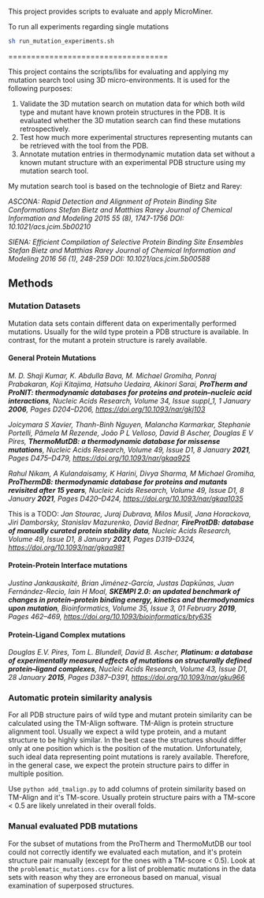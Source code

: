 This project provides scripts to evaluate and apply MicroMiner.

To run all experiments regarding single mutations
```bash
sh run_mutation_experiments.sh
```






===================================

This project contains the scripts/libs for evaluating and applying my mutation
search tool using 3D micro-environments. It is used for the following purposes:
  1. Validate the 3D mutation search on mutation data for
     which both wild type and mutant have known protein structures in the PDB.
     It is evaluated whether the 3D mutation search can find these mutations
     retrospectively.
  2. Test how much more experimental structures representing mutants can be
     retrieved with the tool from the PDB.
  3. Annotate mutation entries in thermodynamic mutation data set without
     a known mutant structure with an experimental PDB structure using my
     mutation search tool.

My mutation search tool is based on the technologie of Bietz and Rarey:

<cite>ASCONA: Rapid Detection and Alignment of Protein Binding Site Conformations
Stefan Bietz and Matthias Rarey
Journal of Chemical Information and Modeling 2015 55 (8), 1747-1756
DOI: 10.1021/acs.jcim.5b00210</cite>

<cite>SIENA: Efficient Compilation of Selective Protein Binding Site Ensembles
Stefan Bietz and Matthias Rarey
Journal of Chemical Information and Modeling 2016 56 (1), 248-259
DOI: 10.1021/acs.jcim.5b00588</cite>

## Methods

### Mutation Datasets

Mutation data sets contain different data on experimentally performed mutations. Usually for the wild
type protein a PDB structure is available. In contrast, for the mutant a protein structure
is rarely available.

#### General Protein Mutations
<cite>M. D. Shaji Kumar, K. Abdulla Bava, M. Michael Gromiha, Ponraj Prabakaran, Koji Kitajima, Hatsuho Uedaira, 
Akinori Sarai, **ProTherm and ProNIT: thermodynamic databases for proteins and protein–nucleic acid interactions**, 
Nucleic Acids Research, Volume 34, Issue suppl_1, 1 January **2006**, Pages D204–D206,
https://doi.org/10.1093/nar/gkj103</cite>

<cite>Joicymara S Xavier, Thanh-Binh Nguyen, Malancha Karmarkar, Stephanie Portelli, Pâmela M Rezende, João P L Velloso,
David B Ascher, Douglas E V Pires,
**ThermoMutDB: a thermodynamic database for missense mutations**,
Nucleic Acids Research, Volume 49, Issue D1, 8 January **2021**, Pages D475–D479,
https://doi.org/10.1093/nar/gkaa925</cite>

<cite>Rahul Nikam, A Kulandaisamy, K Harini, Divya Sharma, M Michael Gromiha,
**ProThermDB: thermodynamic database for proteins and mutants revisited after 15 years**,
Nucleic Acids Research, Volume 49, Issue D1, 8 January **2021**, Pages D420–D424,
https://doi.org/10.1093/nar/gkaa1035</cite>

This is a TODO:
<cite>Jan Stourac, Juraj Dubrava, Milos Musil, Jana Horackova, Jiri Damborsky, Stanislav Mazurenko, David Bednar,
**FireProtDB: database of manually curated protein stability data**,
Nucleic Acids Research, Volume 49, Issue D1, 8 January **2021**, Pages D319–D324,
https://doi.org/10.1093/nar/gkaa981</cite>

#### Protein-Protein Interface mutations

<cite>Justina Jankauskaitė, Brian Jiménez-García, Justas Dapkūnas, Juan Fernández-Recio, Iain H Moal,
**SKEMPI 2.0: an updated benchmark of changes in protein–protein binding energy, kinetics and thermodynamics
upon mutation**, Bioinformatics, Volume 35, Issue 3, 01 February **2019**, Pages 462–469,
https://doi.org/10.1093/bioinformatics/bty635</cite>

#### Protein-Ligand Complex mutations

<cite>Douglas E.V. Pires, Tom L. Blundell, David B. Ascher,
**Platinum: a database of experimentally measured effects of mutations on structurally defined protein–ligand complexes**,
Nucleic Acids Research, Volume 43, Issue D1, 28 January **2015**, Pages D387–D391, https://doi.org/10.1093/nar/gku966</cite>


### Automatic protein similarity analysis

For all PDB structure pairs of wild type and mutant protein similarity can be
calculated using the TM-Align software. TM-Align is protein structure alignment tool. 
Usually we expect a wild type protein, and a mutant structure to be highly similar.
In the best case the structures should differ only at one position which
is the position of the mutation. Unfortunately, such ideal data representing
point mutations is rarely available. Therefore, in the general case, we expect 
the protein structure pairs to differ in multiple position.

Use `python add_tmalign.py` to add columns of protein similarity based on TM-Align
and it's TM-score. Usually protein structure pairs with a TM-score < 0.5 are 
likely unrelated in their overall folds.

### Manual evaluated PDB mutations

For the subset of mutations from the ProTherm and ThermoMutDB our tool
could not correctly identify we evaluated each mutation, and it's protein structure
pair manually (except for the ones with a TM-score < 0.5). Look at the `problematic_mutations.csv`
for a list of problematic mutations in the data sets with reason why they are
erroneous based on manual, visual examination of superposed structures.
